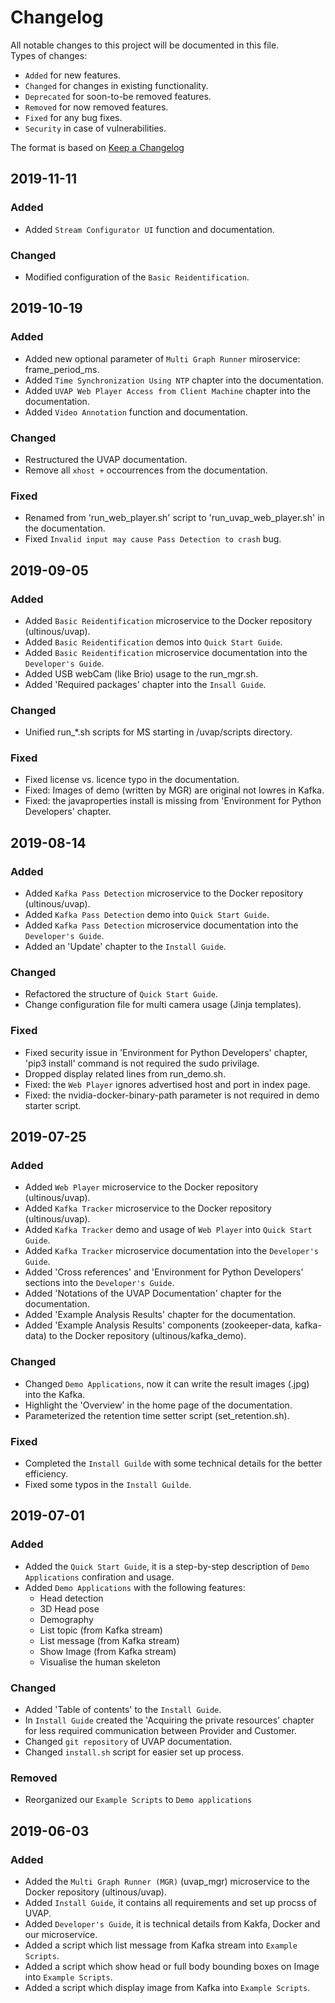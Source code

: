 # Changelog

All notable changes to this project will be documented in this file.  
Types of changes:
- ```Added``` for new features.
- ```Changed``` for changes in existing functionality.
- ```Deprecated``` for soon-to-be removed features.
- ```Removed``` for now removed features.
- ```Fixed``` for any bug fixes.
- ```Security``` in case of vulnerabilities.

The format is based on [Keep a Changelog](http://keepachangelog.com/)

## 2019-11-11
### Added
- Added `Stream Configurator UI` function and documentation.
### Changed
- Modified configuration of the `Basic Reidentification`.

## 2019-10-19
### Added
- Added new optional parameter of `Multi Graph Runner` miroservice: frame_period_ms.
- Added `Time Synchronization Using NTP` chapter into the documentation.
- Added `UVAP Web Player Access from Client Machine` chapter into the documentation.
- Added `Video Annotation` function and documentation.
### Changed
- Restructured the UVAP documentation.
- Remove all `xhost +` occourrences from the documentation.

### Fixed
- Renamed from 'run_web_player.sh' script to 'run_uvap_web_player.sh' in the documentation.
- Fixed `Invalid input may cause Pass Detection to crash` bug.


## 2019-09-05
### Added
- Added `Basic Reidentification` microservice to the Docker repository (ultinous/uvap). 
- Added `Basic Reidentification` demos into `Quick Start Guide`. 
- Added `Basic Reidentification` microservice documentation into the `Developer's Guide`.
- Added USB webCam (like Brio) usage to the run_mgr.sh. 
- Added 'Required packages' chapter into the `Insall Guide`.
### Changed
- Unified run_*.sh scripts for MS starting in /uvap/scripts directory. 
### Fixed
- Fixed license vs. licence typo in the documentation.
- Fixed: Images of demo (written by MGR) are original not lowres in Kafka.
- Fixed: the javaproperties install is missing from 'Environment for Python Developers' chapter. 

## 2019-08-14
### Added
- Added `Kafka Pass Detection` microservice to the Docker repository (ultinous/uvap). 
- Added `Kafka Pass Detection` demo into `Quick Start Guide`. 
- Added `Kafka Pass Detection` microservice documentation into the `Developer's Guide`.
- Added an 'Update' chapter to the `Install Guide`.
### Changed
- Refactored the structure of `Quick Start Guide`.
- Change configuration file for multi camera usage (Jinja templates).
### Fixed
- Fixed security issue in 'Environment for Python Developers' chapter, 'pip3 install' command is not required the sudo privilage.
- Dropped display related lines from run_demo.sh.
- Fixed: the `Web Player` ignores advertised host and port in index page.
- Fixed: the nvidia-docker-binary-path parameter is not required in demo starter script.

## 2019-07-25
### Added
- Added `Web Player` microservice to the Docker repository (ultinous/uvap).
- Added `Kafka Tracker` microservice to the Docker repository (ultinous/uvap). 
- Added `Kafka Tracker` demo and usage of `Web Player` into `Quick Start Guide`.
- Added `Kafka Tracker` microservice documentation into the `Developer's Guide`.
- Added 'Cross references' and 'Environment for Python Developers' sections into the `Developer's Guide`.
- Added 'Notations of the UVAP Documentation' chapter for the documentation.
- Added 'Example Analysis Results' chapter for the documentation.
- Added 'Example Analysis Results' components (zookeeper-data, kafka-data) to the Docker repository (ultinous/kafka_demo).
### Changed
- Changed `Demo Applications`, now it can write the result images (.jpg) into the Kafka.
- Highlight the 'Overview' in the home page of the documentation.
- Parameterized the retention time setter script (set_retention.sh).
### Fixed
- Completed the `Install Guilde` with some technical details for the better efficiency.
- Fixed some typos in the `Install Guilde`.

## 2019-07-01
### Added
- Added the `Quick Start Guide`, it is a step-by-step description of `Demo Applications` confiration and usage.
- Added `Demo Applications` with the following features:
    - Head detection
    - 3D Head pose
    - Demography
    - List topic (from Kafka stream)
    - List message (from Kafka stream)
    - Show Image (from Kafka stream)
    - Visualise the human skeleton
### Changed
- Added 'Table of contents' to the `Install Guide`.
- In `Install Guide` created the 'Acquiring the private resources' chapter for less required communication between Provider and Customer.  
- Changed `git repository` of UVAP documentation.
- Changed `install.sh` script for easier set up process. 
### Removed
- Reorganized our `Example Scripts` to `Demo applications`

## 2019-06-03
### Added
- Added the `Multi Graph Runner (MGR)` (uvap_mgr) microservice to the Docker repository (ultinous/uvap). 
- Added `Install Guide`, it contains all requirements and set up procss of UVAP.
- Added `Developer's Guide`, it is technical details from Kakfa, Docker and our microservice.
- Added a script which list message from Kafka stream into `Example Scripts`. 
- Added a script which show head or full body bounding boxes on Image into `Example Scripts`.
- Added a script which display image from Kafka into  `Example Scripts`.

